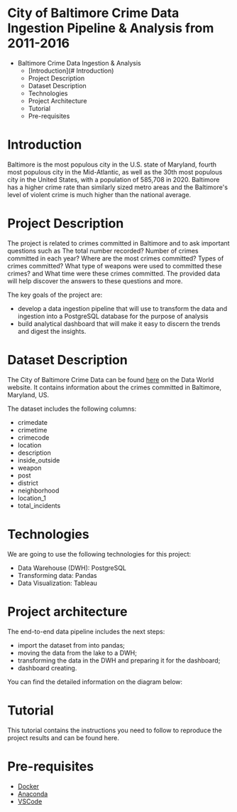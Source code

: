 # City of Baltimore Crime Data Ingestion Pipeline & Analysis from 2011-2016
* Baltimore Crime Data Ingestion & Analysis
  * [Introduction](# Introduction)
  * Project Description
  * Dataset Description
  * Technologies
  * Project Architecture
  * Tutorial
  * Pre-requisites

# Introduction
Baltimore is the most populous city in the U.S. state of Maryland, fourth most populous city in the Mid-Atlantic, as well as the 30th most populous city in the United States, with a population of 585,708 in 2020. Baltimore has a higher crime rate than similarly sized metro areas and the Baltimore's level of violent crime is much higher than the national average.

# Project Description
The project is related to crimes committed in Baltimore and to ask important questions such as The total number recorded? Number of crimes committed in each year? Where are the most crimes committed? Types of crimes committed? What type of weapons were used to committed these crimes? and What time were these crimes committed. The provided data will help discover the answers to these questions and more.

The key goals of the project are:

* develop a data ingestion pipeline that will use to transform the data and ingestion into a PostgreSQL database for the purpose of analysis
* build analytical dashboard that will make it easy to discern the trends and digest the insights.

# Dataset Description
The City of Baltimore Crime Data can be found [here](https://data.world/data-society/city-of-baltimore-crime-data) on the Data World website. It contains information about the crimes committed in Baltimore, Maryland, US.

The dataset includes the following columns:
* crimedate  
*	crimetime  
*	crimecode  
*	location 
*	description  
*	inside_outside 
*	weapon  
*	post  
*	district 
*	neighborhood 
*	location_1  
*	total_incidents 

# Technologies
We are going to use the following technologies for this project:

* Data Warehouse (DWH): PostgreSQL
* Transforming data: Pandas
* Data Visualization: Tableau

# Project architecture
The end-to-end data pipeline includes the next steps:

* import the dataset from into pandas;
* moving the data from the lake to a DWH;
* transforming the data in the DWH and preparing it for the dashboard;
* dashboard creating.

You can find the detailed information on the diagram below:


# Tutorial
This tutorial contains the instructions you need to follow to reproduce the project results and can be found here.

# Pre-requisites
* [Docker](https://www.docker.com/products/docker-desktop/)
* [Anaconda](https://www.anaconda.com/products/distribution)
* [VSCode](https://code.visualstudio.com/Download)


